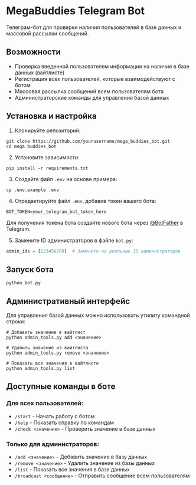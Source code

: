 # MegaBuddies Telegram Bot

Телеграм-бот для проверки наличия пользователей в базе данных и массовой рассылки сообщений.

## Возможности

- Проверка введенной пользователем информации на наличие в базе данных (вайтлисте)
- Регистрация всех пользователей, которые взаимодействуют с ботом
- Массовая рассылка сообщений всем пользователям бота
- Администраторские команды для управления базой данных

## Установка и настройка

1. Клонируйте репозиторий:
```
git clone https://github.com/yourusername/mega_buddies_bot.git
cd mega_buddies_bot
```

2. Установите зависимости:
```
pip install -r requirements.txt
```

3. Создайте файл `.env` на основе примера:
```
cp .env.example .env
```

4. Отредактируйте файл `.env`, добавив токен вашего бота:
```
BOT_TOKEN=your_telegram_bot_token_here
```

Для получения токена бота создайте нового бота через [@BotFather](https://t.me/BotFather) в Telegram.

5. Замените ID администраторов в файле `bot.py`:
```python
admin_ids = [123456789]  # Замените на реальные ID администраторов
```

## Запуск бота

```
python bot.py
```

## Административный интерфейс

Для управления базой данных можно использовать утилиту командной строки:

```
# Добавить значение в вайтлист
python admin_tools.py add <значение>

# Удалить значение из вайтлиста
python admin_tools.py remove <значение>

# Показать все значения в вайтлисте
python admin_tools.py list
```

## Доступные команды в боте

### Для всех пользователей:
- `/start` - Начать работу с ботом
- `/help` - Показать справку по командам
- `/check <значение>` - Проверить значение в базе данных

### Только для администраторов:
- `/add <значение>` - Добавить значение в базу данных
- `/remove <значение>` - Удалить значение из базы данных
- `/list` - Показать все значения в базе данных
- `/broadcast <сообщение>` - Отправить сообщение всем пользователям 